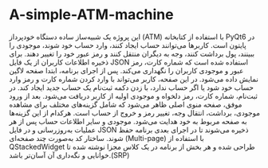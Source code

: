 # A-simple-ATM-machine
این پروژه یک شبیه‌ساز ساده دستگاه خودپرداز (ATM) با استفاده از کتابخانه PyQt6 در پایتون است. کاربرها می‌توانند حساب ایجاد کنند، وارد حساب خود شوند، موجودی را ببینند، پول برداشت کنند، وجه به دیگران منتقل کنند و رمز عبور خود را تغییر دهند. برای ذخیره اطلاعات کاربران از یک فایل JSON استفاده شده است که شماره کارت، رمز عبور و موجودی کاربران را نگهداری می‌کند.
پس از اجرای برنامه، ابتدا صفحه لاگین نمایش داده می‌شود. در این صفحه، کاربر می‌تواند با وارد کردن شماره کارت و رمز وارد حساب خود شود یا اگر حساب ندارد، با زدن دکمه ثبت‌نام یک حساب جدید ایجاد کند. در ثبت‌نام، شماره کارت، رمز دلخواه و موجودی اولیه از کاربر دریافت می‌شود.
بعد از ورود موفق، صفحه منوی اصلی ظاهر می‌شود که شامل گزینه‌های مختلف برای مشاهده موجودی، برداشت، انتقال وجه، تغییر رمز و خروج از حساب است. هرکدام از این گزینه‌ها به صفحه مربوط به خود هدایت می‌شود.
موجودی و سایر اطلاعات حساب پس از هر عملیات به‌روزرسانی و در فایل JSON ذخیره می‌شوند تا در اجرای بعدی برنامه حفظ شوند. ساختار کد به‌صورت چند صفحه‌ای (Multi-page) با استفاده از QStackedWidget طراحی شده و هر بخش از برنامه در یک کلاس مجزا نوشته شده تا خوانایی و نگه‌داری آن آسان‌تر باشد.(SRP)
